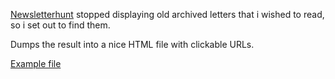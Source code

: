 [Newsletterhunt](https://newsletterhunt.com/) stopped displaying old archived letters that i wished to read, so i set out to find them.

Dumps the result into a nice HTML file with clickable URLs.

[Example file](./letters.html)